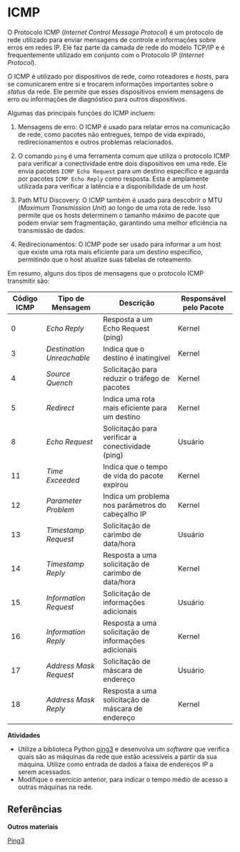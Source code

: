 

# ICMP

O Protocolo ICMP (*Internet Control Message Protocol*) é um protocolo de rede utilizado para enviar mensagens de controle e informações sobre erros em redes IP. Ele faz parte da camada de rede do modelo TCP/IP e é frequentemente utilizado em conjunto com o Protocolo IP (*Internet Protocol*).

O ICMP é utilizado por dispositivos de rede, como roteadores e *hosts*, para se comunicarem entre si e trocarem informações importantes sobre o *status* da rede. Ele permite que esses dispositivos enviem mensagens de erro ou informações de diagnóstico para outros dispositivos.

Algumas das principais funções do ICMP incluem:

1. Mensagens de erro: O ICMP é usado para relatar erros na comunicação de rede, como pacotes não entregues, tempo de vida expirado, redirecionamentos e outros problemas relacionados.

1. O comando `ping` é uma ferramenta comum que utiliza o protocolo ICMP para verificar a conectividade entre dois dispositivos em uma rede. Ele envia pacotes `ICMP Echo Request` para um destino específico e aguarda por pacotes `ICMP Echo Reply` como resposta. Esta é amplamente utilizada para verificar a latência e a disponibilidade de um *host*.

1. Path MTU Discovery: O ICMP também é usado para descobrir o MTU (*Maximum Transmission Unit*) ao longo de uma rota de rede. Isso permite que os hosts determinem o tamanho máximo de pacote que podem enviar sem fragmentação, garantindo uma melhor eficiência na transmissão de dados.

1. Redirecionamentos: O ICMP pode ser usado para informar a um host que existe uma rota mais eficiente para um destino específico, permitindo que o host atualize suas tabelas de roteamento.

Em resumo, alguns dos tipos de mensagens que o protocolo ICMP transmitir são:

| Código ICMP | Tipo de Mensagem          | Descrição                                            | Responsável pelo Pacote |
|-------------|---------------------------|------------------------------------------------------|-------------------------|
| 0           | *Echo Reply*              | Resposta a um Echo Request (ping)                    | Kernel                  |
| 3           | *Destination Unreachable* | Indica que o destino é inatingível                   | Kernel                  |
| 4           | *Source Quench*           | Solicitação para reduzir o tráfego de pacotes        | Kernel                  |
| 5           | *Redirect*                | Indica uma rota mais eficiente para um destino       | Kernel                  |
| 8           | *Echo Request*            | Solicitação para verificar a conectividade (ping)    | Usuário                 |
| 11          | *Time Exceeded*           | Indica que o tempo de vida do pacote expirou         | Kernel                  |
| 12          | *Parameter Problem*       | Indica um problema nos parâmetros do cabeçalho IP    | Kernel                  |
| 13          | *Timestamp Request*       | Solicitação de carimbo de data/hora                  | Usuário                 |
| 14          | *Timestamp Reply*         | Resposta a uma solicitação de carimbo de data/hora   | Kernel                  |
| 15          | *Information Request*     | Solicitação de informações adicionais                | Usuário                 |
| 16          | *Information Reply*       | Resposta a uma solicitação de informações adicionais | Kernel                  |
| 17          | *Address Mask Request*    | Solicitação de máscara de endereço                   | Usuário                 |
| 18          | *Address Mask Reply*      | Resposta a uma solicitação de máscara de endereço    | Kernel                  |


**Atividades**  
- Utilize a biblioteca Python [ping3](https://github.com/kyan001/ping3) e desenvolva um *software* que verifica quais são as máquinas da rede que estão acessíveis a partir da sua máquina. Utilize como entrada de dados a faixa de endereços IP a serem acessados.
- Modifique o exercício anterior, para indicar o tempo médio de acesso a outras máquinas na rede.

## Referências


**Outros materiais**  

[Ping3](https://github.com/kyan001/ping3)  



 
